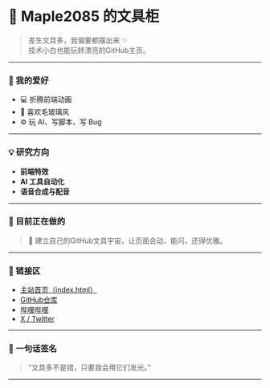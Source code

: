 # 🍁 Maple2085 的文具柜

> 差生文具多，我偏要都摆出来 ✨  
> 技术小白也能玩转漂亮的GitHub主页。

---

### 🧠 我的爱好
- 💻 折腾前端动画  
- 🎨 喜欢毛玻璃风  
- ⚙️ 玩 AI、写脚本、写 Bug  

---

### 💡 研究方向
- **前端特效**
- **AI 工具自动化**
- **语音合成与配音**

---

### 🧩 目前正在做的
> 🍂 建立自己的GitHub文具宇宙，让页面会动、能闪，还得优雅。

---

### 📎 链接区
- [主站首页（index.html）](./index.html)
- [GitHub仓库](https://github.com/Maple2085)
- [哔哩哔哩](https://b23.tv/vhu1ny9)
- [X / Twitter](https://twitter.com/NLQFgzs)

---

### 💬 一句话签名
> “文具多不是错，只要我会用它们发光。”

---
